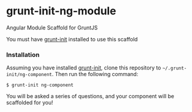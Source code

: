 grunt-init-ng-module
====================

Angular Module Scaffold for GruntJS

You must have [grunt-init](https://github.com/gruntjs/grunt-init) installed to use this scaffold

### Installation

Assuming you have installed [grunt-init](https://github.com/gruntjs/grunt-init), clone this repository to `~/.grunt-init/ng-component`.  Then run the following command:

    $ grunt-init ng-component
    
You will be asked a series of questions, and your component will be scaffolded for you!
